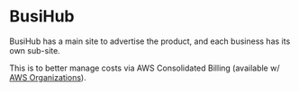 # BusiHub

BusiHub has a main site to advertise the product, and each business has its own sub-site.

This is to better manage costs via AWS Consolidated Billing
(available w/ [AWS Organizations](https://docs.aws.amazon.com/organizations/latest/userguide/orgs_introduction.html)).


